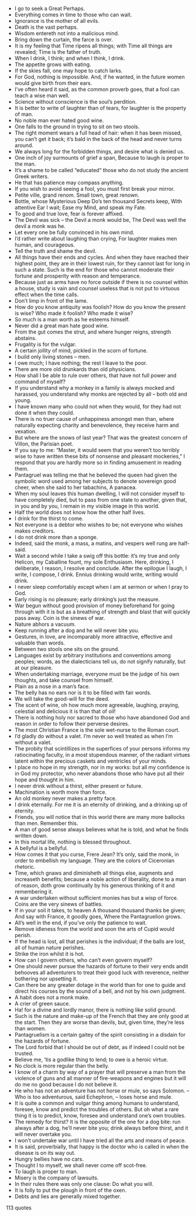  - I go to seek a Great Perhaps.
 - Everything comes in time to those who can wait.
 - Ignorance is the mother of all evils.
 - Death is the vast perhaps.
 - Wisdom entereth not into a malicious mind.
 - Bring down the curtain, the farce is over.
 - It is my feeling that Time ripens all things; with Time all things are revealed; Time is the father of truth.
 - When I drink, I think; and when I think, I drink.
 - The appetite grows with eating.
 - If the skies fall, one may hope to catch larks.
 - For God, nothing is impossible. And, if he wanted, in the future women would give birth from their ears.
 - I’ve often heard it said, as the common proverb goes, that a fool can teach a wise man well.
 - Science without conscience is the soul’s perdition.
 - It is better to write of laughter than of tears, for laughter is the property of man.
 - No noble man ever hated good wine.
 - One falls to the ground in trying to sit on two stools.
 - The right moment wears a full head of hair: when it has been missed, you can’t get it back; it’s bald in the back of the head and never turns around.
 - We always long for the forbidden things, and desire what is denied us.
 - One inch of joy surmounts of grief a span, Because to laugh is proper to the man.
 - It’s a shame to be called “educated” those who do not study the ancient Greek writers.
 - He that has patience may compass anything.
 - If you wish to avoid seeing a fool, you must first break your mirror.
 - Petite ville, grand renom. Small town, great renown.
 - Bottle, whose Mysterious Deep Do’s ten thousand Secrets keep, With attentive Ear I wait; Ease my Mind, and speak my Fate.
 - To good and true love, fear is forever affixed.
 - The Devil was sick – the Devil a monk would be, The Devil was well the devil a monk was he.
 - Let every one be fully convinced in his own mind.
 - I’d rather write about laughing than crying, For laughter makes men human, and courageous.
 - Tell the truth and shame the devil.
 - All things have their ends and cycles. And when they have reached their highest point, they are in their lowest ruin, for they cannot last for long in such a state. Such is the end for those who cannot moderate their fortune and prosperity with reason and temperance.
 - Because just as arms have no force outside if there is no counsel within a house, study is vain and counsel useless that is not put to virtuous effect when the time calls.
 - Don’t limp in front of the lame.
 - How do you know antiquity was foolish? How do you know the present is wise? Who made it foolish? Who made it wise?
 - So much is a man worth as he esteems himself.
 - Never did a great man hate good wine.
 - From the gut comes the strut, and where hunger reigns, strength abstains.
 - Frugality is for the vulgar.
 - A certain jollity of mind, pickled in the scorn of fortune.
 - I build only living stones – men.
 - I owe much; I have nothing; the rest I leave to the poor.
 - There are more old drunkards than old physicians.
 - How shall I be able to rule over others, that have not full power and command of myself?
 - If you understand why a monkey in a family is always mocked and harassed, you understand why monks are rejected by all – both old and young.
 - I have known many who could not when they would, for they had not done it when they could.
 - There is no truer cause of unhappiness amongst men than, where naturally expecting charity and benevolence, they receive harm and vexation.
 - But where are the snows of last year? That was the greatest concern of Villon, the Parisian poet.
 - If you say to me: “Master, it would seem that you weren’t too terribly wise to have written these bits of nonsense and pleasant mockeries,” I respond that you are hardly more so in finding amusement in reading them.
 - Pantagruel was telling me that he believed the queen had given the symbolic word used among her subjects to denote sovereign good cheer, when she said to her tabachins, A panacea.
 - When my soul leaves this human dwelling, I will not consider myself to have completely died, but to pass from one state to another, given that, in you and by you, I remain in my visible image in this world.
 - Half the world does not know how the other half lives.
 - I drink for the thirst to come.
 - Not everyone is a debtor who wishes to be; not everyone who wishes makes creditors.
 - I do not drink more than a sponge.
 - Indeed, said the monk, a mass, a matins, and vespers well rung are half-said.
 - Wait a second while I take a swig off this bottle: it’s my true and only Helicon, my Caballine fount, my sole Enthusiasm. Here, drinking, I deliberate, I reason, I resolve and conclude. After the epilogue I laugh, I write, I compose, I drink. Ennius drinking would write, writing would drink.
 - I never sleep comfortably except when I am at sermon or when I pray to God.
 - Early rising is no pleasure; early drinking’s just the measure.
 - War begun without good provision of money beforehand for going through with it is but as a breathing of strength and blast that will quickly pass away. Coin is the sinews of war.
 - Nature abhors a vacuum.
 - Keep running after a dog and he will never bite you.
 - Gestures, in love, are incomparably more attractive, effective and valuable than words.
 - Between two stools one sits on the ground.
 - Languages exist by arbitrary institutions and conventions among peoples; words, as the dialecticians tell us, do not signify naturally, but at our pleasure.
 - When undertaking marriage, everyone must be the judge of his own thoughts, and take counsel from himself.
 - Plain as a nose in a man’s face.
 - The belly has no ears nor is it to be filled with fair words.
 - We will take the good-will for the deed.
 - The scent of wine, oh how much more agreeable, laughing, praying, celestial and delicious it is than that of oil!
 - There is nothing holy nor sacred to those who have abandoned God and reason in order to follow their perverse desires.
 - The most Christian France is the sole wet-nurse to the Roman court.
 - I’d gladly do without a valet. I’m never so well treated as when I’m without a valet.
 - The probity that scintillizes in the superfices of your persons informs my ratiocinating faculty, in a most stupendous manner, of the radiant virtues latent within the precious caskets and ventricles of your minds.
 - I place no hope in my strength, nor in my works: but all my confidence is in God my protector, who never abandons those who have put all their hope and thought in him.
 - I never drink without a thirst, either present or future.
 - Machination is worth more than force.
 - An old monkey never makes a pretty face.
 - I drink eternally. For me it is an eternity of drinking, and a drinking up of eternity.
 - Friends, you will notice that in this world there are many more ballocks than men. Remember this.
 - A man of good sense always believes what he is told, and what he finds written down.
 - In this mortal life, nothing is blessed throughout.
 - A bellyful is a bellyful.
 - How comes it that you curse, Frere Jean? It’s only, said the monk, in order to embellish my language. They are the colors of Ciceronian rhetoric.
 - Time, which gnaws and diminisheth all things else, augments and increaseth benefits; because a noble action of liberality, done to a man of reason, doth grow continually by his generous thinking of it and remembering it.
 - A war undertaken without sufficient monies has but a wisp of force. Coins are the very sinews of battles.
 - If in your soil it takes, to heaven A thousand thousand thanks be given; And say with France, it goodly goes, Where the Pantagruelion grows.
 - All’s well in the end, if you’ve only the patience to wait.
 - Remove idleness from the world and soon the arts of Cupid would perish.
 - If the head is lost, all that perishes is the individual; if the balls are lost, all of human nature perishes.
 - Strike the iron whilst it is hot.
 - How can I govern others, who can’t even govern myself?
 - One should never pursue the hazards of fortune to their very ends andit behooves all adventurers to treat their good luck with reverence, neither bothering nor upsetting it.
 - Can there be any greater dotage in the world than for one to guide and direct his courses by the sound of a bell, and not by his own judgment.
 - A habit does not a monk make.
 - A crier of green sauce.
 - Ha! for a divine and lordly manor, there is nothing like solid ground.
 - Such is the nature and make-up of the French that they are only good at the start. Then they are worse than devils, but, given time, they’re less than women.
 - Pantagruelism is a certain gaitey of the spirit consisting in a disdain for the hazards of fortune.
 - The Lord forbid that I should be out of debt, as if indeed I could not be trusted.
 - Believe me, ’tis a godlike thing to lend; to owe is a heroic virtue.
 - No clock is more regular than the belly.
 - I know of a charm by way of a prayer that will preserve a man from the violence of guns and all manner of fire-weapons and engines but it will do me no good because I do not believe it.
 - He who has not an adventure has not horse or mule, so says Solomon. – Who is too adventurous, said Echephron, – loses horse and mule.
 - It is quite a common and vulgar thing among humans to understand, foresee, know and predict the troubles of others. But oh what a rare thing it is to predict, know, foresee and understand one’s own troubles.
 - The remedy for thirst? It is the opposite of the one for a dog bite: run always after a dog, he’ll never bite you; drink always before thirst, and it will never overtake you.
 - I won’t undertake war until I have tried all the arts and means of peace.
 - It is said, proverbially, that happy is the doctor who is called in when the disease is on its way out.
 - Hungry bellies have no cars.
 - Thought I to myself, we shall never come off scot-free.
 - To laugh is proper to man.
 - Misery is the company of lawsuits.
 - In their rules there was only one clause: Do what you will.
 - It is folly to put the plough in front of the oxen.
 - Debts and lies are generally mixed together.

113 quotes